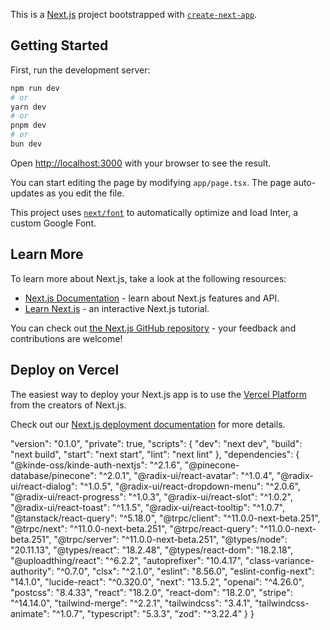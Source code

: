 This is a [Next.js](https://nextjs.org/) project bootstrapped with [`create-next-app`](https://github.com/vercel/next.js/tree/canary/packages/create-next-app).

## Getting Started

First, run the development server:

```bash
npm run dev
# or
yarn dev
# or
pnpm dev
# or
bun dev
```

Open [http://localhost:3000](http://localhost:3000) with your browser to see the result.

You can start editing the page by modifying `app/page.tsx`. The page auto-updates as you edit the file.

This project uses [`next/font`](https://nextjs.org/docs/basic-features/font-optimization) to automatically optimize and load Inter, a custom Google Font.

## Learn More

To learn more about Next.js, take a look at the following resources:

- [Next.js Documentation](https://nextjs.org/docs) - learn about Next.js features and API.
- [Learn Next.js](https://nextjs.org/learn) - an interactive Next.js tutorial.

You can check out [the Next.js GitHub repository](https://github.com/vercel/next.js/) - your feedback and contributions are welcome!

## Deploy on Vercel

The easiest way to deploy your Next.js app is to use the [Vercel Platform](https://vercel.com/new?utm_medium=default-template&filter=next.js&utm_source=create-next-app&utm_campaign=create-next-app-readme) from the creators of Next.js.

Check out our [Next.js deployment documentation](https://nextjs.org/docs/deployment) for more details.


<!-- package.json -->
 "version": "0.1.0",
  "private": true,
  "scripts": {
    "dev": "next dev",
    "build": "next build",
    "start": "next start",
    "lint": "next lint"
  },
  "dependencies": {
    "@kinde-oss/kinde-auth-nextjs": "^2.1.6",
    "@pinecone-database/pinecone": "^2.0.1",
    "@radix-ui/react-avatar": "^1.0.4",
    "@radix-ui/react-dialog": "^1.0.5",
    "@radix-ui/react-dropdown-menu": "^2.0.6",
    "@radix-ui/react-progress": "^1.0.3",
    "@radix-ui/react-slot": "^1.0.2",
    "@radix-ui/react-toast": "^1.1.5",
    "@radix-ui/react-tooltip": "^1.0.7",
    "@tanstack/react-query": "^5.18.0",
    "@trpc/client": "^11.0.0-next-beta.251",
    "@trpc/next": "^11.0.0-next-beta.251",
    "@trpc/react-query": "^11.0.0-next-beta.251",
    "@trpc/server": "^11.0.0-next-beta.251",
    "@types/node": "20.11.13",
    "@types/react": "18.2.48",
    "@types/react-dom": "18.2.18",
    "@uploadthing/react": "^6.2.2",
    "autoprefixer": "10.4.17",
    "class-variance-authority": "^0.7.0",
    "clsx": "^2.1.0",
    "eslint": "8.56.0",
    "eslint-config-next": "14.1.0",
    "lucide-react": "^0.320.0",
    "next": "13.5.2",
    "openai": "^4.26.0",
    "postcss": "8.4.33",
    "react": "18.2.0",
    "react-dom": "18.2.0",
    "stripe": "^14.14.0",
    "tailwind-merge": "^2.2.1",
    "tailwindcss": "3.4.1",
    "tailwindcss-animate": "^1.0.7",
    "typescript": "5.3.3",
    "zod": "^3.22.4"
  }
}
